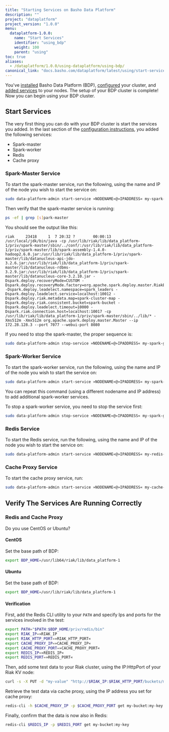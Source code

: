 ```yaml
---
title: "Starting Services on Basho Data Platform"
description: ""
project: "dataplatform"
project_version: "1.0.0"
menu:
  dataplatform-1.0.0:
    name: "Start Services"
    identifier: "using_bdp"
    weight: 100
    parent: "using"
toc: true
aliases:
  - /dataplatform/1.0.0/using-dataplatform/using-bdp/
canonical_link: "docs.basho.com/dataplatform/latest/using/start-services/"
---
```


[bdp configure]: /dataplatform/1.0.0/configuring/setup-a-cluster/
[bdp configure add services]: /dataplatform/1.0.0/configuring/setup-a-cluster/#add-services
[bdp install]: /dataplatform/1.0.0/installing/
[bdp reference]: /dataplatform/1.0.0/learn/service-manager/


You've [installed][bdp install] Basho Data Platform (BDP), [configured][bdp configure] your cluster, and [added services][bdp configure add services] to your nodes. The setup of your BDP cluster is complete! Now you can begin using your BDP cluster. 

## Start Services

The very first thing you can do with your BDP cluster is start the services you added. In the last section of the [configuration instructions][bdp configure add services], you added the following services:

* Spark-master
* Spark-worker
* Redis
* Cache proxy

### Spark-Master Service

To start the spark-master service, run the following, using the name and IP of the node you wish to start the service on:

```bash
sudo data-platform-admin start-service »NODENAME«@»IPADDRESS« my-spark-group my-spark-master
```

Then verify that the spark-master service is running:

```bash
ps -ef | grep [s]park-master
```

You should see the output like this:

```
riak     23418     1  7 20:32 ?        00:00:13 /usr/local/jdk/bin/java -cp /usr/lib/riak/lib/data_platform-1/priv/spark-master/sbin/../conf/:/usr/lib/riak/lib/data_platform-1/priv/spark-master/lib/spark-assembly-1.4.0-hadoop2.6.0.jar:/usr/lib/riak/lib/data_platform-1/priv/spark-master/lib/datanucleus-api-jdo-3.2.6.jar:/usr/lib/riak/lib/data_platform-1/priv/spark-master/lib/datanucleus-rdbms-3.2.9.jar:/usr/lib/riak/lib/data_platform-1/priv/spark-master/lib/datanucleus-core-3.2.10.jar -Dspark.deploy.recoveryMode=CUSTOM -Dspark.deploy.recoveryMode.factory=org.apache.spark.deploy.master.RiakEnsembleRecoveryModeFactory -Dspark.deploy.leadelect.namespace=spark_leaders -Dspark.deploy.leadelect.service=localhost:10012 -Dspark.deploy.riak.metadata.map=spark-cluster-map -Dspark.deploy.riak.consistent.bucket=spark-bucket -Dspark.deploy.leadelect.timeout=10000 -Dspark.riak.connection.host=localhost:10017 -cp /usr/lib/riak/lib/data_platform-1/priv/spark-master/sbin/../lib/* -Xms512m -Xmx512m org.apache.spark.deploy.master.Master --ip 172.28.128.3 --port 7077 --webui-port 8080
```

If you need to stop the spark-master, the proper sequence is:

```bash
sudo data-platform-admin stop-service »NODENAME«@»IPADDRESS« my-spark-group my-spark-master
```

### Spark-Worker Service

To start the spark-worker service, run the following, using the name and IP of the node you wish to start the service on:

```bash
sudo data-platform-admin start-service »NODENAME«@»IPADDRESS« my-spark-group my-spark-worker
```
You can repeat this command (using a different nodename and IP address) to add additional spark-worker services.

To stop a spark-worker service, you need to stop the service first:

```bash
sudo data-platform-admin stop-service »NODENAME«@»IPADDRESS« my-spark-group my-spark-worker
```

### Redis Service

To start the Redis service, run the following, using the name and IP of the node you wish to start the service on:

```bash
sudo data-platform-admin start-service »NODENAME«@»IPADDRESS« my-redis-group my-redis
```

### Cache Proxy Service

To start the cache proxy service, run: 

```bash
sudo data-platform-admin start-service »NODENAME«@»IPADDRESS« my-cache-proxy-group my-cache-proxy
```

## Verify The Services Are Running Correctly

### Redis and Cache Proxy

Do you use CentOS or Ubuntu?

#### CentOS

Set the base path of BDP:

```bash
export BDP_HOME=/usr/lib64/riak/lib/data_platform-1
```

#### Ubuntu

Set the base path of BDP:

```bash
export BDP_HOME=/usr/lib/riak/lib/data_platform-1
```

#### Verification

First, add the Redis CLI utility to your `PATH` and specify Ips and ports for the services involved in the test:

```bash
export PATH="$PATH:$BDP_HOME/priv/redis/bin"
export RIAK_IP=»RIAK_IP
export RIAK_HTTP_PORT=»RIAK_HTTP_PORT«
export CACHE_PROXY_IP=»CACHE_PROXY_IP«
export CACHE_PROXY_PORT=»CACHE_PROXY_PORT«
export REDIS_IP=»REDIS_IP«
export REDIS_PORT=»REDIS_PORT«
```

Then, add some test data to your Riak cluster, using the IP:HttpPort of your Riak KV node:

```bash
curl -s -X PUT -d "my-value" "http://$RIAK_IP:$RIAK_HTTP_PORT/buckets/my-bucket/keys/my-key"
```

Retrieve the test data via cache proxy, using the IP address you set for cache proxy:

```bash
redis-cli -h $CACHE_PROXY_IP -p $CACHE_PROXY_PORT get my-bucket:my-key
```

Finally, confirm that the data is now also in Redis:

```bash
redis-cli $REDIS_IP -p $REDIS_PORT get my-bucket:my-key
```
